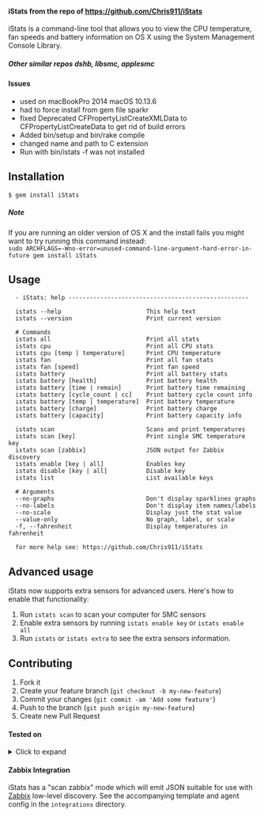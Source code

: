 #### iStats from the repo of https://github.com/Chris911/iStats

iStats is a command-line tool that allows you to view the CPU temperature, fan speeds and battery information on OS X using the System Management Console Library.

##### Other similar repos dshb, libsmc, applesmc

#### Issues

- used on macBookPro 2014 macOS 10.13.6
- had to force install from gem file sparkr
- fixed Deprecated CFPropertyListCreateXMLData to CFPropertyListCreateData to get rid of build errors
- Added bin/setup and bin/rake compile
- changed name and path to C extension
- Run with bin/istats -f was not installed

## Installation

    $ gem install iStats

##### Note

If you are running an older version of OS X and the install fails you might want to try running this command instead:  
`sudo ARCHFLAGS=-Wno-error=unused-command-line-argument-hard-error-in-future gem install iStats`

## Usage

```
  - iStats: help ---------------------------------------------------

  istats --help                        This help text
  istats --version                     Print current version

  # Commands
  istats all                           Print all stats
  istats cpu                           Print all CPU stats
  istats cpu [temp | temperature]      Print CPU temperature
  istats fan                           Print all fan stats
  istats fan [speed]                   Print fan speed
  istats battery                       Print all battery stats
  istats battery [health]              Print battery health
  istats battery [time | remain]       Print battery time remaining
  istats battery [cycle_count | cc]    Print battery cycle count info
  istats battery [temp | temperature]  Print battery temperature
  istats battery [charge]              Print battery charge
  istats battery [capacity]            Print battery capacity info

  istats scan                          Scans and print temperatures
  istats scan [key]                    Print single SMC temperature key
  istats scan [zabbix]                 JSON output for Zabbix discovery
  istats enable [key | all]            Enables key
  istats disable [key | all]           Disable key
  istats list                          List available keys

  # Arguments
  --no-graphs                          Don't display sparklines graphs
  --no-labels                          Don't display item names/labels
  --no-scale                           Display just the stat value
  --value-only                         No graph, label, or scale
  -f, --fahrenheit                     Display temperatures in fahrenheit

  for more help see: https://github.com/Chris911/iStats
```

## Advanced usage

iStats now supports extra sensors for advanced users. Here's how to enable that functionality:

1. Run `istats scan` to scan your computer for SMC sensors
2. Enable extra sensors by running `istats enable key` or `istats enable all`
3. Run `istats` or `istats extra` to see the extra sensors information.

## Contributing

1. Fork it
2. Create your feature branch (`git checkout -b my-new-feature`)
3. Commit your changes (`git commit -am 'Add some feature'`)
4. Push to the branch (`git push origin my-new-feature`)
5. Create new Pull Request

#### Tested on

<details>
  <summary>Click to expand</summary>
  <p>
    <br>
    MacBook Pro 2016    
    macOS: 10.12.6    
    Ruby: 2.4.1    
    <br>
    MacBook Pro 2011    
    OS X: 10.11.6    
    Ruby: 2.0.0    
    <br>
    MacBook Pro 2012    
    OS X: 10.9.3    
    Ruby: 1.9.3, 2.0.0, 2.1.1    
    <br>
    MacBook Pro 2014    
    OS X: 10.10.3, 10.10.4    
    Ruby: 2.1.3    
    <br>
    Mac Pro 2013    
    OS X: 10.12.6    
    Ruby: 2.0.0
  </p>
</details>

#### Zabbix Integration

iStats has a "scan zabbix" mode which will emit JSON suitable for use with
[Zabbix](https://zabbix.com/) low-level discovery. See the accompanying
template and agent config in the `integrations` directory.
